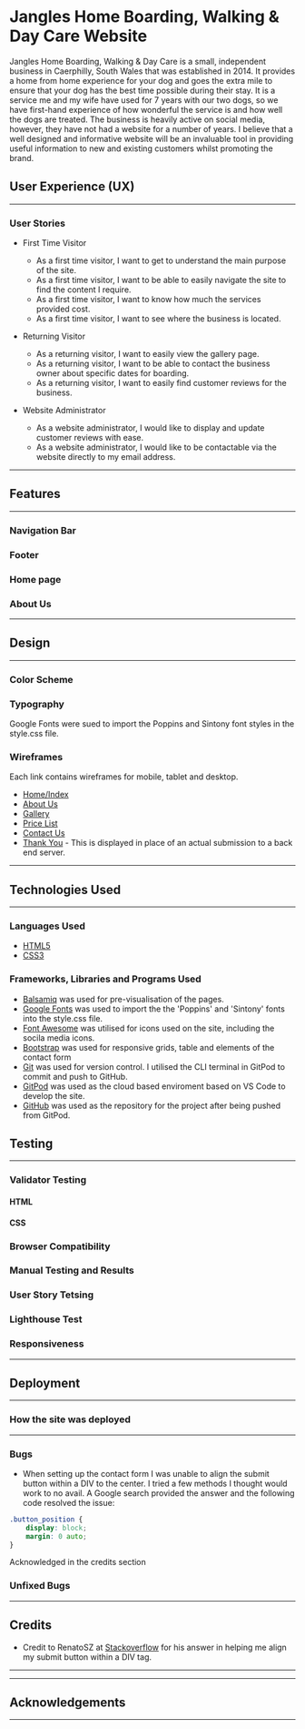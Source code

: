 # Jangles Home Boarding, Walking & Day Care Website
Jangles Home Boarding, Walking & Day Care is a small, independent business in Caerphilly, South Wales that was established in 2014. It provides a home from home experience for your dog and goes the extra mile to ensure that your dog has the best time possible during their stay. It is a service me and my wife have used for 7 years with our two dogs, so we have first-hand experience of how wonderful the service is and how well the dogs are treated. The business is heavily active on social media, however, they have not had a website for a number of years. I believe that a well designed and informative website will be an invaluable tool in providing useful information to new and existing customers whilst promoting the brand.

## User Experience (UX)
---
### User Stories
- First Time Visitor

   - As a first time visitor, I want to get to understand the main purpose of the site.
   - As a first time visitor, I want to be able to easily navigate the site to find the content I require.
   - As a first time visitor, I want to know how much the services provided cost.
   - As a first time visitor, I want to see where the business is located.


- Returning Visitor

   - As a returning visitor, I want to easily view the gallery page.
   - As a returning visitor, I want to be able to contact the business owner about specific dates for boarding.
   - As a returning visitor, I want to easily find customer reviews for the business.


- Website Administrator
   
   - As a website administrator, I would like to display and update customer reviews with ease.
   - As a website administrator, I would like to be contactable via the website directly to my email address.

---
## Features
---
### Navigation Bar
### Footer
### Home page
### About Us
---
## Design
---
### Color Scheme
### Typography
Google Fonts were sued to import the Poppins and Sintony font styles in the style.css file.
### Wireframes
Each link contains wireframes for mobile, tablet and desktop.
   - [Home/Index](documentation/index_home.png)
   - [About Us](documentation/about_us.png)
   - [Gallery](documentation/gallery.png)
   - [Price List](documentation/gallery.png)
   - [Contact Us](documentation/gallery.png)
   - [Thank You](documentation/thank_you.png) - This is displayed in place of an actual submission to a back end server.
---
## Technologies Used
---
### Languages Used
- [HTML5](https://en.wikipedia.org/wiki/HTML5)
- [CSS3](https://en.wikipedia.org/wiki/Cascading_Style_Sheets)

### Frameworks, Libraries and Programs Used
- [Balsamiq](https://balsamiq.com/) was used for pre-visualisation of the pages.
- [Google Fonts](https://fonts.google.com/) was used to import the the 'Poppins' and 'Sintony' fonts into the style.css file.
- [Font Awesome](https://fontawesome.com/) was utilised for icons used on the site, including the socila media icons.
- [Bootstrap]() was used for responsive grids, table and elements of the contact form
- [Git](https://git-scm.com/) was used for version control. I utilised the CLI terminal in GitPod to commit and push to GitHub.
- [GitPod](https://gitpod.io) was used as the cloud based enviroment based on VS Code to develop the site.
- [GitHub](https://github.com/) was used as the repository for the project after being pushed from GitPod.

## Testing
---
### Validator Testing
#### HTML
#### CSS
### Browser Compatibility
### Manual Testing and Results
### User Story Tetsing
### Lighthouse Test
### Responsiveness
---
## Deployment
---
### How the site was deployed
---
### Bugs
- When setting up the contact form I was unable to align the submit button within a DIV to the center. I tried a few methods I thought would work to no avail. A Google search provided the answer and the following code resolved the issue:
```css
.button_position {
    display: block;
    margin: 0 auto;
}
```
Acknowledged in the credits section
### Unfixed Bugs
---
## Credits
- Credit to RenatoSZ at [Stackoverflow](https://stackoverflow.com/questions/7560832/how-to-center-a-button-within-a-div) for his answer in helping me align my submit button within a DIV tag.
---
---
## Acknowledgements
---
